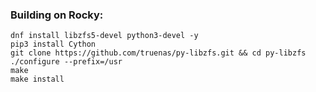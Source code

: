 ### Building on Rocky:

```
dnf install libzfs5-devel python3-devel -y
pip3 install Cython
git clone https://github.com/truenas/py-libzfs.git && cd py-libzfs
./configure --prefix=/usr
make
make install
```